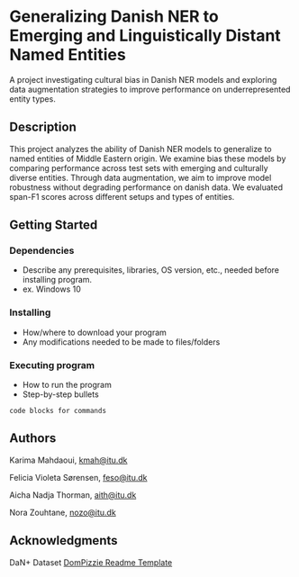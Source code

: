 # Generalizing Danish NER to Emerging and Linguistically Distant Named Entities

A project investigating cultural bias in Danish NER models and exploring data augmentation strategies to improve performance on underrepresented entity types.

## Description

This project analyzes the ability of Danish NER models to generalize to named entities of Middle Eastern origin. We examine bias these models by comparing performance across test sets with emerging and culturally diverse entities. Through data augmentation, we aim to improve model robustness without degrading performance on danish data. We evaluated span-F1 scores across different setups and types of entities.

## Getting Started

### Dependencies

* Describe any prerequisites, libraries, OS version, etc., needed before installing program.
* ex. Windows 10

### Installing

* How/where to download your program
* Any modifications needed to be made to files/folders

### Executing program

* How to run the program
* Step-by-step bullets
```
code blocks for commands
```

## Authors

Karima Mahdaoui, kmah@itu.dk

Felicia Violeta Sørensen, feso@itu.dk

Aicha Nadja Thorman, aith@itu.dk

Nora Zouhtane, nozo@itu.dk

## Acknowledgments

DaN+ Dataset
[DomPizzie Readme Template](https://gist.github.com/DomPizzie/7a5ff55ffa9081f2de27c315f5018afc)

